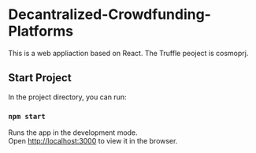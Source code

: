 # Decantralized-Crowdfunding-Platforms

This is a web appliaction based on React.
The Truffle peoject is cosmoprj.

## Start Project

In the project directory, you can run:

### `npm start`

Runs the app in the development mode.\
Open [http://localhost:3000](http://localhost:3000) to view it in the browser.



